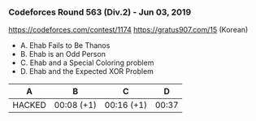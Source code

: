 ### Codeforces Round 563 (Div.2) - Jun 03, 2019
https://codeforces.com/contest/1174
https://gratus907.com/15 (Korean)
- A. Ehab Fails to Be Thanos
- B. Ehab is an Odd Person
- C. Ehab and a Special Coloring problem
- D. Ehab and the Expected XOR Problem

| A 	| B 	| C 	| D 	|
|:------:	|:----------:	|:----------:	|:-----:	|
| HACKED 	| 00:08 (+1) 	| 00:16 (+1) 	| 00:37 	|
